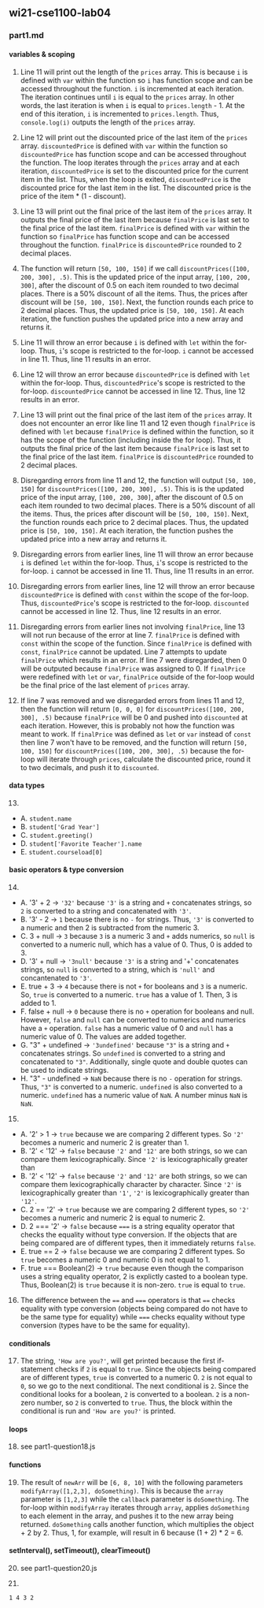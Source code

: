 ## wi21-cse1100-lab04
### part1.md
#### variables & scoping
1. Line 11 will print out the length of the `prices` array. This is because `i` is defined with `var` within the function so `i` has function scope and can be accessed throughout the function. `i` is incremented at each iteration. The iteration continues until `i` is equal to the `prices` array. In other words, the last iteration is when `i` is equal to `prices.length` - 1. At the end of this iteration, `i` is incremented to `prices.length`. Thus, `console.log(i)` outputs the length of the `prices` array.

2. Line 12 will print out the discounted price of the last item of the `prices` array. `discountedPrice` is defined with `var` within the function so `discountedPrice` has function scope and can be accessed throughout the function. The loop iterates through the `prices` array and at each iteration, `discountedPrice` is set to the discounted price for the current item in the list. Thus, when the loop is exited, `discountedPrice` is the discounted price for the last item in the list. The discounted price is the price of the item * (1 - discount).

3. Line 13 will print out the final price of the last item of the `prices` array. It outputs the final price of the last item because `finalPrice` is last set to the final price of the last item. `finalPrice` is defined with `var` within the function so `finalPrice` has function scope and can be accessed throughout the function. `finalPrice` is `discountedPrice` rounded to 2 decimal places.

4. The function will return `[50, 100, 150]` if we call `discountPrices([100, 200, 300], .5)`. This is the updated price of the input array, `[100, 200, 300]`, after the discount of 0.5 on each item rounded to two decimal places. There is a 50% discount of all the items. Thus, the prices after discount will be `[50, 100, 150]`. Next, the function rounds each price to 2 decimal places. Thus, the updated price is `[50, 100, 150]`. At each iteration, the function pushes the updated price into a new array and returns it.

5. Line 11 will throw an error because `i` is defined with `let` within the for-loop. Thus, `i`'s scope is restricted to the for-loop. `i` cannot be accessed in line 11. Thus, line 11 results in an error.

6. Line 12 will throw an error because `discountedPrice` is defined with `let` within the for-loop. Thus, `discountedPrice`'s scope is restricted to the for-loop. `discountedPrice` cannot be accessed in line 12. Thus, line 12 results in an error.

7. Line 13 will print out the final price of the last item of the `prices` array. It does not encounter an error like line 11 and 12 even though `finalPrice` is defined with `let` because `finalPrice` is defined within the function, so it has the scope of the function (including inside the for loop). Thus, it outputs the final price of the last item because `finalPrice` is last set to the final price of the last item. `finalPrice` is `discountedPrice` rounded to 2 decimal places.

8. Disregarding errors from line 11 and 12, the function will output `[50, 100, 150]` for `discountPrices([100, 200, 300], .5)`. This is is the updated price of the input array, `[100, 200, 300]`, after the discount of 0.5 on each item rounded to two decimal places. There is a 50% discount of all the items. Thus, the prices after discount will be `[50, 100, 150]`. Next, the function rounds each price to 2 decimal places. Thus, the updated price is `[50, 100, 150]`. At each iteration, the function pushes the updated price into a new array and returns it.

9. Disregarding errors from earlier lines, line 11 will throw an error because `i` is defined `let` within the for-loop. Thus, `i`'s scope is restricted to the for-loop. `i` cannot be accessed in line 11. Thus, line 11 results in an error.

10. Disregarding errors from earlier lines, line 12 will throw an error because `discountedPrice` is defined with `const` within the scope of the for-loop. Thus, `discountedPrice`'s scope is restricted to the for-loop. `discounted` cannot be accessed in line 12. Thus, line 12 results in an error.

11. Disregarding errors from earlier lines not involving `finalPrice`, line 13 will not run because of the error at line 7. `finalPrice` is defined with `const` within the scope of the function. Since `finalPrice` is defined with `const`, `finalPrice` cannot be updated. Line 7 attempts to update `finalPrice` which results in an error. If line 7 were disregarded, then 0 will be outputed because `finalPrice` was assigned to 0. If `finalPrice` were redefined with `let` or `var`, `finalPrice` outside of the for-loop would be the final price of the last element of `prices` array.

12. If line 7 was removed and we disregarded errors from lines 11 and 12, then the function will return `[0, 0, 0]` for `discountPrices([100, 200, 300], .5)` because `finalPrice` will be 0 and pushed into `discounted` at each iteration. However, this is probably not how the function was meant to work. If `finalPrice` was defined as `let` or `var` instead of `const` then line 7 won't have to be removed, and the function will return `[50, 100, 150]` for `discountPrices([100, 200, 300], .5)` because the for-loop will iterate through `prices`, calculate the discounted price, round it to two decimals, and push it to `discounted`.

#### data types
13.
  - A. `student.name`
  - B. `student['Grad Year']`
  - C. `student.greeting()`
  - D. `student['Favorite Teacher'].name`
  - E. `student.courseload[0]`

#### basic operators & type conversion
14.
  - A. '3' + 2 -> `'32'` because `'3'` is a string and `+` concatenates strings, so `2` is converted to a string and concatenated with `'3'`.
  - B. '3' - 2 -> `1` because there is no `-` for strings. Thus, `'3'` is converted to a numeric and then 2 is subtracted from the numeric 3.
  - C. 3 + null -> `3` because `3` is a numeric 3 and `+` adds numerics, so `null` is converted to a numeric null, which has a value of 0. Thus, 0 is added to 3.
  - D. '3' + null -> `'3null'` because `'3'` is a string and '+' concatenates strings, so `null` is converted to a string, which is `'null'` and concantenated to `'3'`.
  - E. true + 3 -> `4` because there is not `+` for booleans and `3` is a numeric. So, `true` is converted to a numeric. `true` has a value of 1. Then, 3 is added to 1.
  - F. false + null -> `0` because there is no `+` operation for booleans and null. However, `false` and `null` can be converted to numerics and numerics have a `+` operation. `false` has a numeric value of 0 and `null` has a numeric value of 0. The values are added together.
  - G. "3" + undefined -> `'3undefined'` because `"3"` is a string and `+` concatenates strings. So `undefined` is converted to a string and concatenated to `"3"`. Additionally, single quote and double quotes can be used to indicate strings.
  - H. "3" - undefined -> `NaN` because there is no `-` operation for strings. Thus, `"3"` is converted to a numeric. `undefined` is also converted to a numeric. `undefined` has a numeric value of `NaN`. A number minus `NaN` is `NaN`.

15.
  - A. '2' > 1 -> `true` because we are comparing 2 different types. So `'2'` becomes a numeric and numeric 2 is greater than 1.
  - B. '2' < '12' -> `false` because `'2'` and `'12'` are both strings, so we can compare them lexicographically. Since `'2'` is lexicographically greater than 
  - B. '2' < '12' -> `false` because `'2'` and `'12'` are both strings, so we can compare them lexicographically character by character. Since `'2'` is lexicographically greater than `'1'`, `'2'` is lexicographically greater than `'12'`.
  - C. 2 == '2' -> `true` because we are comparing 2 different types, so `'2'` becomes a numeric and numeric 2 is equal to numeric 2.
  - D. 2 === '2' -> `false` because `===` is a string equality operator that checks the equality without type conversion. If the objects that are being compared are of different types, then it immediately returns `false`.
  - E. true == 2 -> `false` because we are comparing 2 different types. So `true` becomes a numeric 0 and numeric 0 is not equal to 1.
  - F. true === Boolean(2) -> `true` because even though the comparison uses a string equality operator, 2 is explictly casted to a boolean type. Thus, Boolean(2) is `true` because it is non-zero. `true` is equal to `true`.

16. The difference between the `==` and `===` operators is that `==` checks equality with type conversion (objects being compared do not have to be the same type for equality) while `===` checks equality without type conversion (types have to be the same for equality).

#### conditionals
17. The string, `'How are you?'`, will get printed because the first if-statement checks if `2` is equal to `true`. Since the objects being compared are of different types, `true` is converted to a numeric 0. `2` is not equal to `0`, so we go to the next conditional. The next conditional is `2`. Since the conditional looks for a boolean, `2` is converted to a boolean. `2` is a non-zero number, so `2` is converted to `true`. Thus, the block within the conditional is run and `'How are you?'` is printed.

#### loops
18. see part1-question18.js

#### functions
19. The result of `newArr` will be `[6, 8, 10]` with the following parameters `modifyArray([1,2,3], doSomething)`. This is because the `array` parameter is `[1,2,3]` while the `callback` parameter is `doSomething`. The for-loop within `modifyArray` iterates through `array`, applies `doSomething` to each element in the array, and pushes it to the new array being returned. `doSomething` calls another function, which multiplies the object + 2 by 2. Thus, 1, for example, will result in 6 because (1 + 2) * 2 = 6.

#### setInterval(), setTimeout(), clearTimeout()
20. see part1-question20.js

21. 
`
1
4
3
2
`